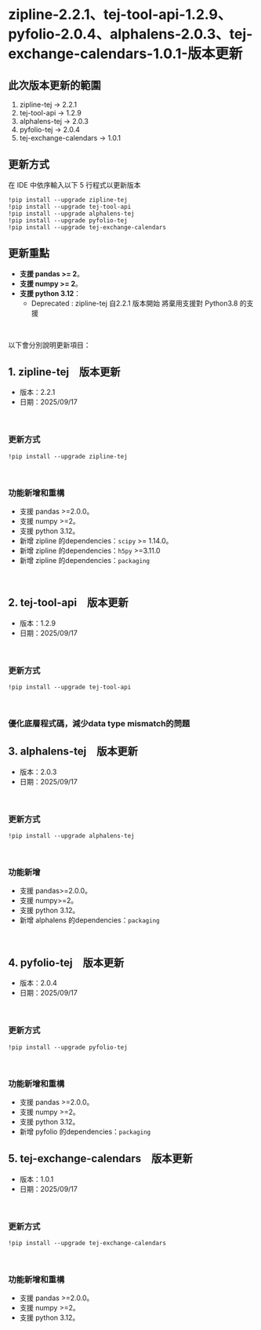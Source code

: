 # zipline-2.2.1、tej-tool-api-1.2.9、pyfolio-2.0.4、alphalens-2.0.3、tej-exchange-calendars-1.0.1-版本更新

## 此次版本更新的範圍
1. zipline-tej -> 2.2.1
2. tej-tool-api -> 1.2.9
3. alphalens-tej -> 2.0.3
4. pyfolio-tej -> 2.0.4
5. tej-exchange-calendars -> 1.0.1

## 更新方式

在 IDE 中依序輸入以下 5 行程式以更新版本
```
!pip install --upgrade zipline-tej
!pip install --upgrade tej-tool-api
!pip install --upgrade alphalens-tej
!pip install --upgrade pyfolio-tej
!pip install --upgrade tej-exchange-calendars
```

## 更新重點
- **支援 pandas >= 2**。
- **支援 numpy >= 2**。
- **支援 python 3.12**：
  - Deprecated : zipline-tej 自2.2.1 版本開始 將棄用支援對 Python3.8 的支援

<br>

以下會分別說明更新項目：

## 1. zipline-tej　版本更新
- 版本：2.2.1
- 日期：2025/09/17

<br>

### 更新方式
```
!pip install --upgrade zipline-tej
```

<br>

### 功能新增和重構
- 支援 pandas >=2.0.0。
- 支援 numpy >=2。
- 支援 python 3.12。
- 新增 zipline 的dependencies：`scipy` >= 1.14.0。
- 新增 zipline 的dependencies：`h5py` >=3.11.0
- 新增 zipline 的dependencies：`packaging`
<br>

## 2. tej-tool-api　版本更新
- 版本：1.2.9
- 日期：2025/09/17

<br>

### 更新方式
```
!pip install --upgrade tej-tool-api
```

<br>

### 優化底層程式碼，減少data type mismatch的問題

## 3. alphalens-tej　版本更新
- 版本：2.0.3
- 日期：2025/09/17

<br>

### 更新方式
```
!pip install --upgrade alphalens-tej
```

<br>

### 功能新增
- 支援 pandas>=2.0.0。
- 支援 numpy>=2。
- 支援 python 3.12。
- 新增 alphalens 的dependencies：`packaging`
<br>

## 4. pyfolio-tej　版本更新
- 版本：2.0.4
- 日期：2025/09/17

<br>

### 更新方式
```
!pip install --upgrade pyfolio-tej
```

<br>


### 功能新增和重構
- 支援 pandas >=2.0.0。
- 支援 numpy >=2。
- 支援 python 3.12。
- 新增 pyfolio 的dependencies：`packaging`

## 5. tej-exchange-calendars　版本更新
- 版本：1.0.1
- 日期：2025/09/17

<br>

### 更新方式
```
!pip install --upgrade tej-exchange-calendars
```

<br>

### 功能新增和重構
- 支援 pandas >=2.0.0。
- 支援 numpy >=2。
- 支援 python 3.12。


